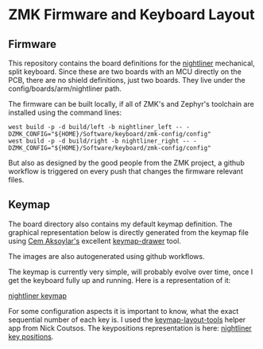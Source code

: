 # ZMK Firmware and Keyboard Layout

## Firmware

This repository contains the board definitions for the [nightliner](https://github.com/michaelrommel/nightliner) mechanical, split keyboard. Since these are two boards with an MCU directly on the PCB, there are no shield definitions, just two boards. They live under the config/boards/arm/nightliner path.

The firmware can be built locally, if all of ZMK's and Zephyr's toolchain are installed using the command lines:

```
west build -p -d build/left -b nightliner_left -- -DZMK_CONFIG="${HOME}/Software/keyboard/zmk-config/config"
west build -p -d build/right -b nightliner_right -- -DZMK_CONFIG="${HOME}/Software/keyboard/zmk-config/config"
```

But also as designed by the good people from the ZMK project, a github workflow is triggered on every push that changes the firmware relevant files.


## Keymap

The board directory also contains my default keymap definition. The graphical representation below is directly generated from the keymap file using [Cem Aksoylar's](https://github.com/caksoylar) excellent [keymap-drawer](https://github.com/caksoylar/keymap-drawer) tool.

The images are also autogenerated using github workflows.

The keymap is currently very simple, will probably evolve over time, once I get the keyboard fully up and running. Here is a representation of it:

[nightliner keymap](images/nightliner.png)

For some configuration aspects it is important to know, what the exact sequential number of each key is. I used the [keymap-layout-tools](https://nickcoutsos.github.io/keymap-layout-tools/) helper app from Nick Coutsos. The keypositions representation is here: [nightliner key positions](images/nightliner_keypositions.png).

